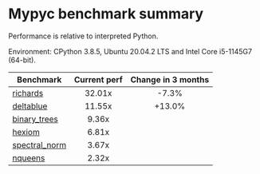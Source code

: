 # Mypyc benchmark summary

Performance is relative to interpreted Python.

Environment: CPython 3.8.5, Ubuntu 20.04.2 LTS and Intel Core i5-1145G7 (64-bit).

| Benchmark | Current perf | Change in 3 months |
| --- | :---: | :---: |
| [richards](benchmarks/richards.md) | 32.01x | -7.3% |
| [deltablue](benchmarks/deltablue.md) | 11.55x | +13.0% |
| [binary_trees](benchmarks/binary_trees.md) | 9.36x |  |
| [hexiom](benchmarks/hexiom.md) | 6.81x |  |
| [spectral_norm](benchmarks/spectral_norm.md) | 3.67x |  |
| [nqueens](benchmarks/nqueens.md) | 2.32x |  |
